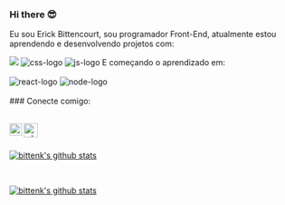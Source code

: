 ### Hi there 😎


Eu sou Erick Bittencourt, sou programador Front-End, atualmente estou aprendendo e desenvolvendo projetos com:

<img src="https://img.shields.io/badge/HTML5-E34F26?style=for-the-badge&logo=html5&logoColor=white" atl="html-logo"/>

<img src="https://img.shields.io/badge/CSS3-1572B6?style=for-the-badge&logo=css3&logoColor=white" alt="css-logo"/>
<img src="https://img.shields.io/badge/JavaScript-F7DF1E?style=for-the-badge&logo=javascript&logoColor=black" alt="js-logo"/>
E começando o aprendizado em:
<br>
<br>

<img src="https://img.shields.io/badge/React-20232A?style=for-the-badge&logo=react&logoColor=61DAFB" alt="react-logo"/>
<img src="https://img.shields.io/badge/Node.js-43853D?style=for-the-badge&logo=node.js&logoColor=white" alt="node-logo"/>
<br>
<br>
### Conecte comigo:
<br>
<br>
<p>
<a href="https://www.linkedin.com/in/erick-bittencourt/" target="_blank">
<img align="left" alt="LinkedIn" width="22px" src="https://cdn.jsdelivr.net/npm/simple-icons@v3/icons/linkedin.svg" />
</a>
  <a href="https://web.whatsapp.com/send?phone=5511987217124" target="_blank">
    <img align="left" alt="whatszap" width="25px" src="https://static-00.iconduck.com/assets.00/whatsapp-icon-512x512-jtfg9vc0.png"/>
  </a>
</p>
<br />
<br />

[![bittenk's github stats](https://github-readme-stats.vercel.app/api?username=bittenk&show_icons=true&theme=buefy)](https://github.com/rodolfomori/github-readme-stats)

<br />

[![bittenk's github stats](https://github-readme-stats.vercel.app/api/top-langs/?username=bittenk&layout=compact&show_icons=true&theme=buefy)](https://github.com/bittenk/github-readme-stats)
